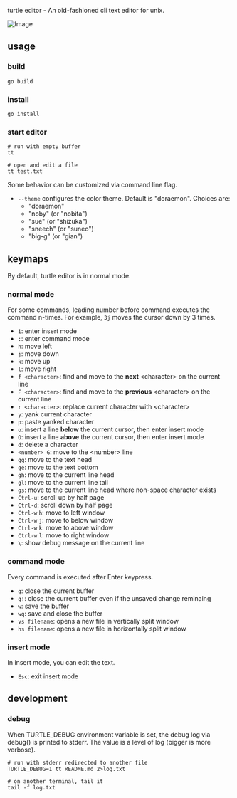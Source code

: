 turtle editor - An old-fashioned cli text editor for unix.

![Image](https://github.com/user-attachments/assets/84280ddc-f619-41ec-a348-3412bbefb21e)

## usage

### build

```shell
go build
```

### install

```shell
go install
```

### start editor

```shell
# run with empty buffer
tt

# open and edit a file
tt test.txt
```

Some behavior can be customized via command line flag.

* `--theme` configures the color theme. Default is "doraemon". Choices are:
  - "doraemon"
  - "noby" (or "nobita")
  - "sue" (or "shizuka")
  - "sneech" (or "suneo")
  - "big-g" (or "gian")

## keymaps

By default, turtle editor is in normal mode.

### normal mode

For some commands, leading number before command executes the command n-times.
For example, `3j` moves the cursor down by 3 times.

* `i`: enter insert mode
* `:`: enter command mode
* `h`: move left
* `j`: move down
* `k`: move up
* `l`: move right
* `f <character>`: find and move to the **next** \<character\> on the current line
* `F <character>`: find and move to the **previous** \<character\> on the current line
* `r <character>`: replace current character with \<character\>
* `y`: yank current character
* `p`: paste yanked character
* `o`: insert a line **below** the current cursor, then enter insert mode
* `O`: insert a line **above** the current cursor, then enter insert mode
* `d`: delete a character
* `<number> G`: move to the \<number\> line
* `gg`: move to the text head
* `ge`: move to the text bottom
* `gh`: move to the current line head
* `gl`: move to the current line tail
* `gs`: move to the current line head where non-space character exists
* `Ctrl-u`: scroll up by half page
* `Ctrl-d`: scroll down by half page
* `Ctrl-w` `h`: move to left window
* `Ctrl-w` `j`: move to below window
* `Ctrl-w` `k`: move to above window
* `Ctrl-w` `l`: move to right window
* `\`: show debug message on the current line

### command mode

Every command is executed after Enter keypress.

* `q`: close the current buffer
* `q!`: close the current buffer even if the unsaved change reminaing
* `w`: save the buffer
* `wq`: save and close the buffer
* `vs filename`: opens a new file in vertically split window
* `hs filename`: opens a new file in horizontally split window

### insert mode

In insert mode, you can edit the text.

* `Esc`: exit insert mode

## development

### debug

When TURTLE_DEBUG environment variable is set, the debug log via debug() is printed to stderr.
The value is a level of log (bigger is more verbose).

```shell
# run with stderr redirected to another file
TURTLE_DEBUG=1 tt README.md 2>log.txt

# on another terminal, tail it
tail -f log.txt
```
